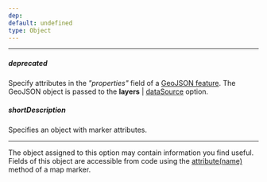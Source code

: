 ```yaml
---
dep: 
default: undefined
type: Object
---
```

---
##### deprecated
Specify attributes in the *"properties"* field of a [GeoJSON feature](https://geojson.org/geojson-spec.html#feature-objects). The GeoJSON object is passed to the **layers** | [dataSource](/api-reference/20%20Data%20Visualization%20Widgets/dxVectorMap/1%20Configuration/layers/dataSource.md '/Documentation/ApiReference/Data_Visualization_Widgets/dxVectorMap/Configuration/layers/#dataSource') option.

##### shortDescription
Specifies an object with marker attributes.

---
The object assigned to this option may contain information you find useful. Fields of this object are accessible from code using the [attribute(name)](/api-reference/20%20Data%20Visualization%20Widgets/dxVectorMap/7%20Map%20Elements/Marker/3%20Methods/attribute(name).md '/Documentation/ApiReference/Data_Visualization_Widgets/dxVectorMap/Map_Elements/Marker/Methods/#attributename') method of a map marker.